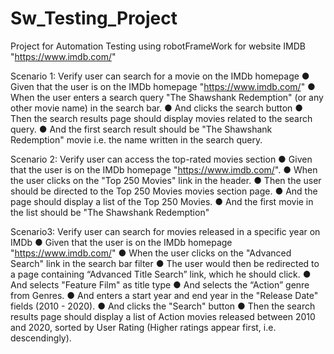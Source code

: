 # Sw_Testing_Project
Project for Automation Testing using robotFrameWork for website IMDB "https://www.imdb.com/"

Scenario 1: Verify user can search for a movie on the IMDb homepage
● Given that the user is on the IMDb homepage "https://www.imdb.com/"
● When the user enters a search query "The Shawshank Redemption" (or any other movie
name) in the search bar.
● And clicks the search button
● Then the search results page should display movies related to the search query.
● And the first search result should be "The Shawshank Redemption" movie i.e. the name
written in the search query.

Scenario 2: Verify user can access the top-rated movies section
● Given that the user is on the IMDb homepage "https://www.imdb.com/".
● When the user clicks on the "Top 250 Movies" link in the header.
● Then the user should be directed to the Top 250 Movies movies section page.
● And the page should display a list of the Top 250 Movies.
● And the first movie in the list should be "The Shawshank Redemption"

Scenario3: Verify user can search for movies released in a specific year on IMDb
● Given that the user is on the IMDb homepage "https://www.imdb.com/"
● When the user clicks on the "Advanced Search" link in the search bar filter
● The user would then be redirected to a page containing “Advanced Title Search” link,
which he should click.
● And selects "Feature Film" as title type
● And selects the “Action” genre from Genres.
● And enters a start year and end year in the "Release Date" fields (2010 - 2020).
● And clicks the "Search" button
● Then the search results page should display a list of Action movies released between
2010 and 2020, sorted by User Rating (Higher ratings appear first, i.e. descendingly).
